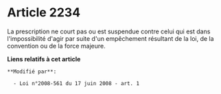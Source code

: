 # Article 2234

La prescription ne court pas ou est suspendue contre celui qui est dans l'impossibilité d'agir par suite d'un empêchement
résultant de la loi, de la convention ou de la force majeure.

**Liens relatifs à cet article**

	**Modifié par**:

	  - Loi n°2008-561 du 17 juin 2008 - art. 1
